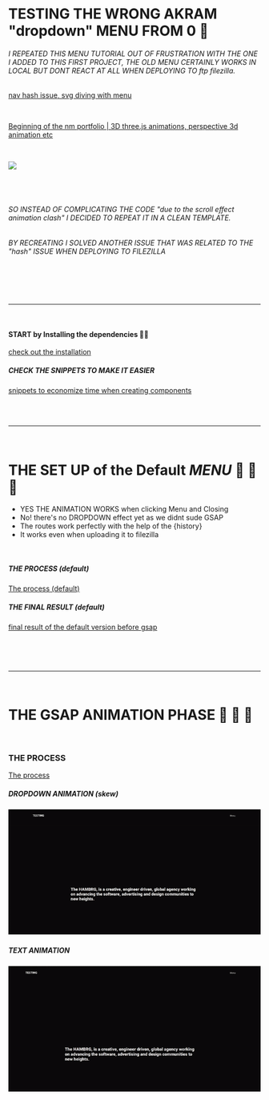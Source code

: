 # TESTING THE WRONG AKRAM "dropdown" MENU FROM 0 🌵

###### I REPEATED THIS MENU TUTORIAL OUT OF FRUSTRATION WITH THE ONE I ADDED TO THIS FIRST PROJECT, THE OLD MENU CERTAINLY WORKS IN LOCAL BUT DONT REACT AT ALL WHEN DEPLOYING TO ftp filezilla.

[nav hash issue, svg diving with menu ](https://github.com/nadiamariduena/nadiamariduena-portfolio-with-react-createapp)

<br>

[Beginning of the nm portfolio | 3D three.js animations, perspective 3d animation etc ](https://github.com/nadiamariduena/nadiamariduena-portfolio)

<br>

[ <img src="./src/images/distortedanimation.gif"/>]()

<br>
<br>

###### SO INSTEAD OF COMPLICATING THE CODE "due to the scroll effect animation clash" I DECIDED TO REPEAT IT IN A CLEAN TEMPLATE.

###### BY RECREATING I SOLVED ANOTHER ISSUE THAT WAS RELATED TO THE "hash" ISSUE WHEN DEPLOYING TO FILEZILLA

<br>

<br>
<br>
<hr>
<br>

#### START by Installing the dependencies 👷‍♂️

[check out the installation](src/docs/INSTALLATION.md)

##### CHECK THE SNIPPETS TO MAKE IT EASIER

[snippets to economize time when creating components](src/docs/INSTALLATION.md)

<br>
<br>
<hr>
<br>

# THE SET UP of the Default _MENU_ 🌵 🌵 🌵

- YES THE ANIMATION WORKS when clicking Menu and Closing
- No! there's no DROPDOWN effect yet as we didnt sude GSAP
- The routes work perfectly with the help of the {history}
- It works even when uploading it to filezilla

<br>

##### THE PROCESS (default)

[The process (default) ](src/docs/FIRSTMENU-PROCESS.md)

##### THE FINAL RESULT (default)

[final result of the default version before gsap](src/docs/FIRSTMENU-READY.md)

<br>
<br>
<br>
<hr>
<br>

# THE GSAP ANIMATION PHASE 🌵 🌵 🌵

<br>

### THE PROCESS

[The process ](src/docs/SECONDMENU-PROCESS.md)

##### DROPDOWN ANIMATION (skew)

[ <img src="./src/images/firststep_gsap-anim.gif"/>](src/docs/SECONDMENU-PROCESS.md)

##### TEXT ANIMATION

[ <img src="./src/images//second-step_gsap-anim.gif"/>](src/docs/SECONDMENU-PROCESS.md)
